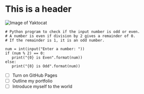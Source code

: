 # This is a header
![Image of Yaktocat](https://octodex.github.com/images/yaktocat.png)

```
# Python program to check if the input number is odd or even.
# A number is even if division by 2 gives a remainder of 0.
# If the remainder is 1, it is an odd number.

num = int(input("Enter a number: "))
if (num % 2) == 0:
   print("{0} is Even".format(num))
else:
   print("{0} is Odd".format(num))
```

- [ ] Turn on GitHub Pages
- [ ] Outline my portfolio 
- [ ] Introduce myself to the world

